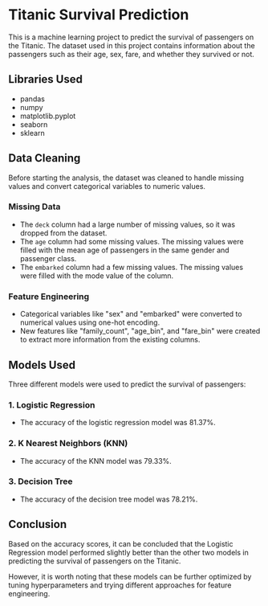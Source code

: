 # Titanic Survival Prediction

This is a machine learning project to predict the survival of passengers on the Titanic. The dataset used in this project contains information about the passengers such as their age, sex, fare, and whether they survived or not.

## Libraries Used
- pandas
- numpy
- matplotlib.pyplot
- seaborn
- sklearn

## Data Cleaning
Before starting the analysis, the dataset was cleaned to handle missing values and convert categorical variables to numeric values.

### Missing Data
- The `deck` column had a large number of missing values, so it was dropped from the dataset.
- The `age` column had some missing values. The missing values were filled with the mean age of passengers in the same gender and passenger class.
- The `embarked` column had a few missing values. The missing values were filled with the mode value of the column.

### Feature Engineering
- Categorical variables like "sex" and "embarked" were converted to numerical values using one-hot encoding.
- New features like "family_count", "age_bin", and "fare_bin" were created to extract more information from the existing columns.

## Models Used
Three different models were used to predict the survival of passengers:

### 1. Logistic Regression
- The accuracy of the logistic regression model was 81.37%.

### 2. K Nearest Neighbors (KNN)
- The accuracy of the KNN model was 79.33%.

### 3. Decision Tree
- The accuracy of the decision tree model was 78.21%.

## Conclusion
Based on the accuracy scores, it can be concluded that the Logistic Regression model performed slightly better than the other two models in predicting the survival of passengers on the Titanic. 

However, it is worth noting that these models can be further optimized by tuning hyperparameters and trying different approaches for feature engineering.
